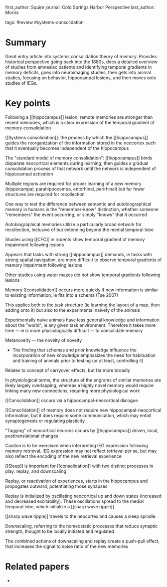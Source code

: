 first_author: Squire
journal: Cold Springs Harbor Perspective
last_author: Morris

tags: #review #systems-consolidation

# Summary
Great entry article into systems consolidation theory of memory.  Provides historical perspective going back into the 1880s, does a detailed overview of studies from amnesiac patients and identifying temporal gradients in memory deficits, goes into neuroimaging studies, then gets into animal studies, focusing on behavior, hippocampal lesions, and then moves onto studies of IEGs.

# Key points
Following a [[hippocampus]] lesion, remote memories are stronger than recent memories, which is a clear expression of the temporal gradient of memory consolidation

[[Systems consolidation]]:  the process by which the [[hippocampus]] guides the reorganization of the information stored in the neocortex such that it eventually becomes independent of the hippocampus

The "standard model of memory consolidation":  [[hippocampus]] binds disparate neocortical elements during learning, then guides a gradual consolidation process of that network until the network is independent of hippocampal activation 

Multiple regions are required for proper learning of a new memory (hippocampal, parahippocampa, entorhinal, perirhinal) but far fewer structures are required for recollection

One way to test the difference between semantic and autobiographical memory in humans is the "remember-know" distinction, whether someone "remembers" the event occurring, or simply "knows" that it occurred

Autobiographical memories utilize a particularly broad network for recollection, inclusive of but extending beyond the medial temporal lobe

Studies using [[CFC]] in rodents show temporal gradient of memory impairment following lesions

Appears that tasks with strong [[hippocampus]] demands, ie tasks with strong spatial navigation, are more difficult to observe temporal gradients of memory impairment following lesions

Other studies using water mazes did not show temporal gradients following lesions

Memory [[consolidation]] occurs more quickly if new information is similar to existing information, ie fits into a schema (Tse 2007)

This applies both to the task structure (ie learning the layout of a map, then adding onto it) but also to the experimental naivety of the animals

Experimentally naive animals have less general knowledge and information about the "world", ie any given task environment. Therefore it takes more time -- ie is more physiologically difficult -- to consolidate memory 

Metanovelty -- the novelty of novelty
- The finding that schemas and prior knowledge influence the incorporation of new knowledge emphasizes the need for habituation and training of animals prior to testing (or at least, controlling it)

Relates to concept of carryover effects, but far more broadly

In physiological terms, the structure of the engrams of similar memories are likely largely overlapping, whereas a highly novel memory would require linking many new connections, requiring more physiological work

[[Consolidation]] occurs via a hippocampal-neocortical dialogue

[[Consolidation]] of memory does not require new hippocampal-neocortical information, but it does require some communication, which may entail synaptogenesis or regulating plasticity.

"Tagging" of neocortical neurons occurs by [[hippocampus]] driven, local, posttranslational changes

Caution is to be exercised when interpreting IEG expression following memory retrieval. IEG expression may not reflect retrieval per se, but may also reflect the encoding of the new retrieval experience

[[Sleep]] is important for [[consolidation]] with two distinct processes in play:  replay, and downscaling

Replay, or reactivation of experiences, starts in the hippocampus and propogates outward, potentiating those synapses

Replay is initialized by oscillating neocortical up and down states (increased and decreased excitability). These oscillations spread to the medial temporal lobe, which initialize a [[sharp wave ripple]].

[[sharp wave ripple]] travels to the neocortex and causes a sleep spindle.

Downscaling, referring to the homeostatic processes that reduce synaptic strength, thought to be locally initiated and regulated

The combined actions of downscaling and replay create a push-pull effect, that increases the signal to noise ratio of the new memories
# Related papers
*

